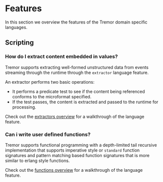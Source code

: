 # Features

In this section we overview the features of the Tremor domain specific languages.

## Scripting

### How do I extract content embedded in values?

Tremor supports extracting well-formed unstructured data from events streaming
through the runtime through the `extractor` language feature.

An extractor performs two basic operations:
* It performs a predicate test to see if the content being referenced conforms to
  the microformat specified.
* If the test passes, the content is extracted and passed to the runtime for processing.

Check out the [extractors overview](extractors) for a walkthrough of the language feature.

### Can i write user defined functions?

Tremor supports functional programming with a depth-limited tail recursive
implementation that supports imperative style or `standard` function signatures
and pattern matching based function signatures that is more similar to erlang
style functions.


Check out the [functions overview](scripting/functions) for a walkthrough of the language feature.


